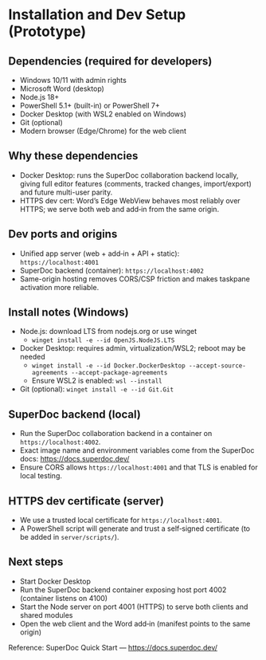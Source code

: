 # Installation and Dev Setup (Prototype)

## Dependencies (required for developers)
- Windows 10/11 with admin rights
- Microsoft Word (desktop)
- Node.js 18+
- PowerShell 5.1+ (built-in) or PowerShell 7+
- Docker Desktop (with WSL2 enabled on Windows)
- Git (optional)
- Modern browser (Edge/Chrome) for the web client

## Why these dependencies
- Docker Desktop: runs the SuperDoc collaboration backend locally, giving full editor features (comments, tracked changes, import/export) and future multi-user parity.
- HTTPS dev cert: Word’s Edge WebView behaves most reliably over HTTPS; we serve both web and add‑in from the same origin.

## Dev ports and origins
- Unified app server (web + add‑in + API + static): `https://localhost:4001`
- SuperDoc backend (container): `https://localhost:4002`
- Same-origin hosting removes CORS/CSP friction and makes taskpane activation more reliable.

## Install notes (Windows)
- Node.js: download LTS from nodejs.org or use winget
  - `winget install -e --id OpenJS.NodeJS.LTS`
- Docker Desktop: requires admin, virtualization/WSL2; reboot may be needed
  - `winget install -e --id Docker.DockerDesktop --accept-source-agreements --accept-package-agreements`
  - Ensure WSL2 is enabled: `wsl --install`
- Git (optional): `winget install -e --id Git.Git`

## SuperDoc backend (local)
- Run the SuperDoc collaboration backend in a container on `https://localhost:4002`.
- Exact image name and environment variables come from the SuperDoc docs: https://docs.superdoc.dev/
- Ensure CORS allows `https://localhost:4001` and that TLS is enabled for local testing.

## HTTPS dev certificate (server)
- We use a trusted local certificate for `https://localhost:4001`.
- A PowerShell script will generate and trust a self‑signed certificate (to be added in `server/scripts/`).

## Next steps
- Start Docker Desktop
- Run the SuperDoc backend container exposing host port 4002 (container listens on 4100)
- Start the Node server on port 4001 (HTTPS) to serve both clients and shared modules
- Open the web client and the Word add‑in (manifest points to the same origin)

Reference: SuperDoc Quick Start — https://docs.superdoc.dev/
